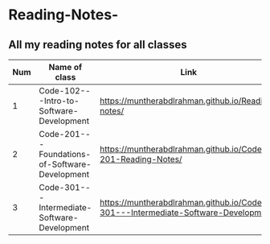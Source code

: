 # Reading-Notes-

## All my reading notes for all classes 

Num|Name of class|Link
-|-|-
1|Code-102---Intro-to-Software-Development|https://muntherabdlrahman.github.io/Reading-notes/
2|Code-201---Foundations-of-Software-Development|https://muntherabdlrahman.github.io/Code-201-Reading-Notes/ 
3|Code-301---Intermediate-Software-Development|https://muntherabdlrahman.github.io/Code-301---Intermediate-Software-Development/

